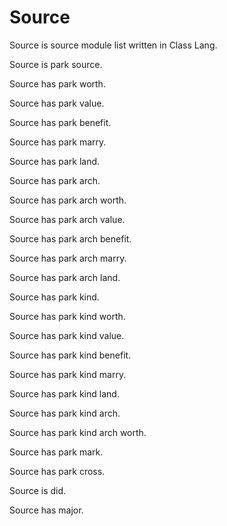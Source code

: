 # Source

Source is source module list written in Class Lang.

Source is park source.

Source has park worth.

Source has park value.

Source has park benefit.

Source has park marry.

Source has park land.

Source has park arch.

Source has park arch worth.

Source has park arch value.

Source has park arch benefit.

Source has park arch marry.

Source has park arch land.

Source has park kind.

Source has park kind worth.

Source has park kind value.

Source has park kind benefit.

Source has park kind marry.

Source has park kind land.

Source has park kind arch.

Source has park kind arch worth.

Source has park mark.

Source has park cross.

Source is did.

Source has major.
